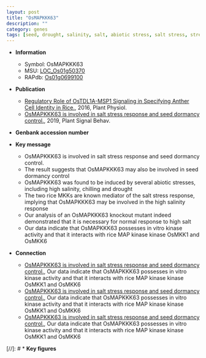 ```yaml
---
layout: post
title: "OsMAPKKK63"
description: ""
category: genes
tags: [seed, drought, salinity, salt, abiotic stress, salt stress, stress, biotic stress, Kinase, chilling, stress response, dormancy]
---
```


* **Information**  
    + Symbol: OsMAPKKK63  
    + MSU: [LOC_Os01g50370](http://rice.plantbiology.msu.edu/cgi-bin/ORF_infopage.cgi?orf=LOC_Os01g50370)  
    + RAPdb: [Os01g0699100](http://rapdb.dna.affrc.go.jp/viewer/gbrowse_details/irgsp1?name=Os01g0699100)  

* **Publication**  
    + [Regulatory Role of OsTDL1A-MSP1 Signaling in Specifying Anther Cell Identity in Rice.](http://www.ncbi.nlm.nih.gov/pubmed?term=Regulatory+Role+of+OsTDL1A-MSP1+Signaling+in+Specifying+Anther+Cell+Identity+in+Rice.%5BTitle%5D), 2016, Plant Physiol.
    + [OsMAPKKK63 is involved in salt stress response and seed dormancy control.](http://www.ncbi.nlm.nih.gov/pubmed?term=OsMAPKKK63+is+involved+in+salt+stress+response+and+seed+dormancy+control.%5BTitle%5D), 2019, Plant Signal Behav.

* **Genbank accession number**  

* **Key message**  
    + OsMAPKKK63 is involved in salt stress response and seed dormancy control.
    + The result suggests that OsMAPKKK63 may also be involved in seed dormancy control
    + OsMAPKKK63 was found to be induced by several abiotic stresses, including high salinity, chilling and drought
    + The two rice MKKs are known mediator of the salt stress response, implying that OsMAPKKK63 may be involved in the high salinity response
    + Our analysis of an OsMAPKKK63 knockout mutant indeed demonstrated that it is necessary for normal response to high salt
    + Our data indicate that OsMAPKKK63 possesses in vitro kinase activity and that it interacts with rice MAP kinase kinase OsMKK1 and OsMKK6

* **Connection**  
    + [OsMAPKKK63 is involved in salt stress response and seed dormancy control.](http://www.ncbi.nlm.nih.gov/pubmed?term=OsMAPKKK63+is+involved+in+salt+stress+response+and+seed+dormancy+control.%5BTitle%5D),  Our data indicate that OsMAPKKK63 possesses in vitro kinase activity and that it interacts with rice MAP kinase kinase OsMKK1 and OsMKK6
    + [OsMAPKKK63 is involved in salt stress response and seed dormancy control.](http://www.ncbi.nlm.nih.gov/pubmed?term=OsMAPKKK63+is+involved+in+salt+stress+response+and+seed+dormancy+control.%5BTitle%5D),  Our data indicate that OsMAPKKK63 possesses in vitro kinase activity and that it interacts with rice MAP kinase kinase OsMKK1 and OsMKK6
    + [OsMAPKKK63 is involved in salt stress response and seed dormancy control.](http://www.ncbi.nlm.nih.gov/pubmed?term=OsMAPKKK63+is+involved+in+salt+stress+response+and+seed+dormancy+control.%5BTitle%5D),  Our data indicate that OsMAPKKK63 possesses in vitro kinase activity and that it interacts with rice MAP kinase kinase OsMKK1 and OsMKK6

[//]: # * **Key figures**  



